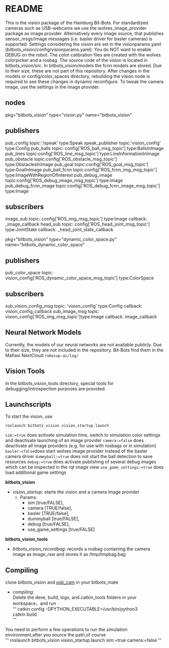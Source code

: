 README
======

This is the vision package of the Hamburg Bit-Bots.
For standardized cameras such as USB-webcams we use the wolves_image_provider package as image provider.
Alternatively every image source, that publishes sensor_msgs/Image messages (i.e. basler driver for basler cameras) is supported.
Settings considering the vision are set in the visionparams.yaml (bitbots_vision/config/visionparams.yaml).
You do NOT want to enable DEBUG on the robot.
The color calibration files are created with the wolves colorpicker and a rosbag.
The source code of the vision is located in bitbots_vision/src.
In bitbots_vision/models the fcnn models are stored. Due to their size, these are not part of this repository.
After changes in the models or config/color_spaces directory, rebuilding the vision node is required to see these changes in dynamic reconfigure.
To tweak the camera image, use the settings in the image provider.

nodes
---------------------

pkg="bitbots_vision" type="vision.py" name="bitbots_vision"

publishers
---------------------

pub_config topic:'/speak' type:Speak
speak_publisher topic:'vision_config' type:Config
pub_balls topic: config['ROS_ball_msg_topic'] type:BallsInImage
pub_lines topic:config['ROS_line_msg_topic'] type:LineInformationInImage
pub_obstacle topic:config['ROS_obstacle_msg_topic'] type:ObstaclesInImage
pub_goal topic:config['ROS_goal_msg_topic'] type:GoalInImage
pub_ball_fcnn topic:config['ROS_fcnn_img_msg_topic'] type:ImageWithRegionOfInterest
pub_debug_image topic:config['ROS_debug_image_msg_topic'] type:Image
pub_debug_fcnn_image topic:config['ROS_debug_fcnn_image_msg_topic'] type:Image

subscribers
---------------------

image_sub topic: config['ROS_img_msg_topic'] type:Image
callback: _image_callback
head_sub topic: config['ROS_head_joint_msg_topic'] type:JointState
callback: _head_joint_state_callback



pkg="bitbots_vision" type="dynamic_color_space.py" name="bitbots_dynamic_color_space"

publishers
---------------------

pub_color_space topic: vision_config['ROS_dynamic_color_space_msg_topic'] type:ColorSpace

subscribers
---------------------
sub_vision_config_msg topic: 'vision_config' type:Config
callback: vision_config_callback
sub_image_msg topic: vision_config['ROS_img_msg_topic']type:Image
callback: image_callback


Neural Network Models
---------------------

Currently, the models of our neural networks are not available publicly.
Due to their size, they are not included in the repository.
Bit-Bots find them in the Mafiasi NextCloud `robocup-ai/log/`


Vision Tools
------------

In the bitbots_vision_tools directory, special tools for debugging/introspection purposes are provided.


Launchscripts
-------------

To start the vision, use 
```
roslaunch bitbots_vision vision_startup.launch
```

```sim:=true``` does activate simulation time, switch to simulation color settings and deactivate launching of an image provider
```camera:=false``` does deactivate all image providers (e.g. for use with rosbags or in simulation)
```basler:=false```does start wolves image provider instead of the basler camera driver
```dummyball:=true``` does not start the ball detection to save resources
```debug:=true``` does activate publishing of several debug images which can be inspected in the rqt image view
```use_game_settings:=true``` does load additional game settings
 
**bitbots_vision**
- *vision_startup*: starts the vision and a camera image provider
    - Params: 
        - sim [true/FALSE],
        - camera [TRUE/false],
        - basler [TRUE/false],
        - dummyball [true/FALSE],
        - debug [true/FALSE],
        - use_game_settings [true/FALSE]

**bitbots_vision_tools**
- *bitbots_vision_recordbag*: records a rosbag containing the camera image as image_raw and stores it as /tmp/tmpbag.bag  


Compiling
-------------
clone bitbots_vision and [usb_cam](https://github.com/Zcyyy/usb_cam) in your bitbots_mate  
- *compiling*   
Delete the deve, build, logs, and.catkin_tools folders in your workspace，and run  
‘’‘
catkin config -DPYTHON_EXECUTABLE=/usr/bin/python3  
catkin build  
’‘’

You need to perform a few operations to run the simulation environment,after you source the path,of course  
‘’‘
roslaunch bitbots_vision vision_startup.launch sim:=true camera:=false
’‘’


